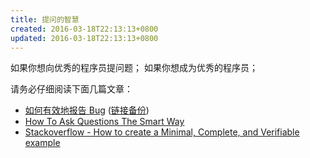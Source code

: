 ```yaml
---
title: 提问的智慧
created: 2016-03-18T22:13:13+0800
updated: 2016-03-18T22:13:13+0800
---
```



如果你想向优秀的程序员提问题；
如果你想成为优秀的程序员；

请务必仔细阅读下面几篇文章：

- [如何有效地报告 Bug](http://www.chiark.greenend.org.uk/~sgtatham/bugs-cn.html) ([链接备份](https://web.archive.org/web/20230221005113/https://www.chiark.greenend.org.uk/~sgtatham/bugs-cn.html))
- [How To Ask Questions The Smart Way](https://github.com/ryanhanwu/How-To-Ask-Questions-The-Smart-Way)
- [Stackoverflow - How to create a Minimal, Complete, and Verifiable example](http://stackoverflow.com/help/mcve)
